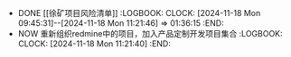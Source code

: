 - DONE [[徐矿项目风险清单]]
  :LOGBOOK:
  CLOCK: [2024-11-18 Mon 09:45:31]--[2024-11-18 Mon 11:21:46] =>  01:36:15
  :END:
- NOW 重新组织redmine中的项目，加入产品定制开发项目集合
  :LOGBOOK:
  CLOCK: [2024-11-18 Mon 11:21:40]
  :END: